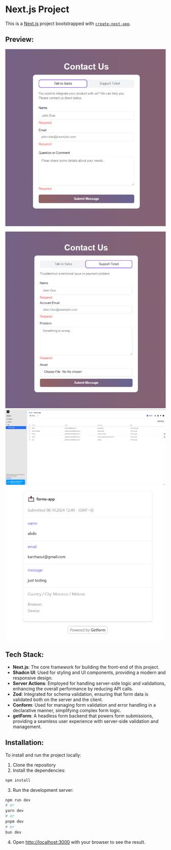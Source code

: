 # Next.js Project

This is a [Next.js](https://nextjs.org) project bootstrapped with [`create-next-app`](https://nextjs.org/docs/app/api-reference/cli/create-next-app).

## Preview:
![Form 1 Preview](public/images/screen1.png "Form 1 Preview")
<!-- <img src="public/images/preview1.png" alt="Homepage Preview" width="700" /> -->
![Form 2 Preview](public/images/screen2.png "Form 2 Preview")
![getForm Preview](public/images/screen3.png "getForm Preview")
![Email Preview](public/images/email.png "Email Preview")

## Tech Stack:

- **Next.js**: The core framework for building the front-end of this project.
- **Shadcn UI**: Used for styling and UI components, providing a modern and responsive design.
- **Server Actions**: Employed for handling server-side logic and validations, enhancing the overall performance by reducing API calls.
- **Zod**: Integrated for schema validation, ensuring that form data is validated both on the server and the client.
- **Conform**: Used for managing form validation and error handling in a declarative manner, simplifying complex form logic.
- **getForm**: A headless form backend that powers form submissions, providing a seamless user experience with server-side validation and management.

## Installation:

To install and run the project locally:

1. Clone the repository
2. Install the dependencies:
  ```bash
  npm install
  ```

3. Run the development server:
```bash
npm run dev
# or
yarn dev
# or
pnpm dev
# or
bun dev
```

4. Open [http://localhost:3000](http://localhost:3000) with your browser to see the result.




